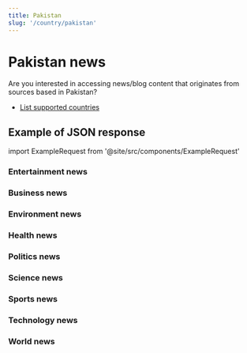 ```yaml
---
title: Pakistan
slug: '/country/pakistan'
---
```


# Pakistan news

Are you interested in accessing news/blog content that originates from sources based in Pakistan?

- [List supported countries](/get-articles/countries)

## Example of JSON response

import ExampleRequest from '@site/src/components/ExampleRequest'

### Entertainment news
<ExampleRequest url="https://apitube.io/v1/news/articles?limit=2&category=news/Arts_and_Entertainment&country=pk"></ExampleRequest>

### Business news
<ExampleRequest url="https://apitube.io/v1/news/articles?limit=2&category=news/Business&country=pk"></ExampleRequest>

### Environment news
<ExampleRequest url="https://apitube.io/v1/news/articles?limit=2&category=news/Environment&country=pk"></ExampleRequest>

### Health news
<ExampleRequest url="https://apitube.io/v1/news/articles?limit=2&category=news/Health&country=pk"></ExampleRequest>

### Politics news
<ExampleRequest url="https://apitube.io/v1/news/articles?limit=2&category=news/Politics&country=pk"></ExampleRequest>

### Science news
<ExampleRequest url="https://apitube.io/v1/news/articles?limit=2&category=news/Science&country=pk"></ExampleRequest>

### Sports news
<ExampleRequest url="https://apitube.io/v1/news/articles?limit=2&category=news/Sports&country=pk"></ExampleRequest>

### Technology news
<ExampleRequest url="https://apitube.io/v1/news/articles?limit=2&category=news/Technology&country=pk"></ExampleRequest>

### World news
<ExampleRequest url="https://apitube.io/v1/news/articles?limit=2&category=news/World&country=pk"></ExampleRequest>
